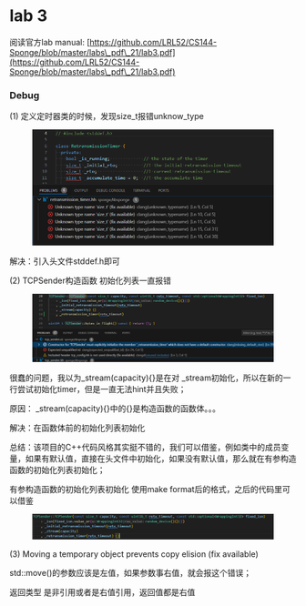 # lab 3

阅读官方lab manual: [https://github.com/LRL52/CS144-Sponge/blob/master/labs\_pdf\_21/lab3.pdf](https://github.com/LRL52/CS144-Sponge/blob/master/labs\_pdf\_21/lab3.pdf)



### Debug

(1) 定义定时器类的时候，发现size\_t报错unknow\_type

<figure><img src="../../.gitbook/assets/image (38).png" alt=""><figcaption></figcaption></figure>

解决：引入头文件stddef.h即可



(2) TCPSender构造函数 初始化列表一直报错

<figure><img src="../../.gitbook/assets/image (39).png" alt=""><figcaption></figcaption></figure>

很蠢的问题，我以为\_stream(capacity){}是在对 \_stream初始化，所以在新的一行尝试初始化timer，但是一直无法hint并且失败；

原因： \_stream(capacity){}中的{}是构造函数的函数体。。。

解决：在函数体前的初始化列表初始化

总结：该项目的C++代码风格其实挺不错的，我们可以借鉴，例如类中的成员变量，如果有默认值，直接在头文件中初始化，如果没有默认值，那么就在有参构造函数的初始化列表初始化；

有参构造函数的初始化列表初始化 使用make format后的格式，之后的代码里可以借鉴

<figure><img src="../../.gitbook/assets/image (40).png" alt=""><figcaption></figcaption></figure>



(3) Moving a temporary object prevents copy elision (fix available)

std::move()的参数应该是左值，如果参数事右值，就会报这个错误；

返回类型 是非引用或者是右值引用，返回值都是右值
